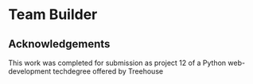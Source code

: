 # Team Builder

## Acknowledgements

This work was completed for submission as project 12 of a Python web-development techdegree offered by Treehouse
